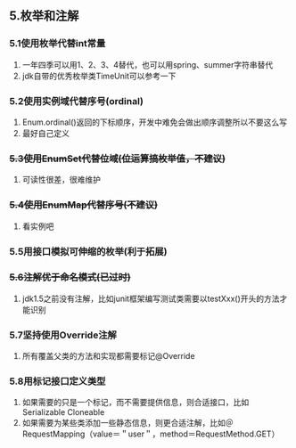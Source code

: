 ## 5.枚举和注解

### 5.1使用枚举代替int常量
1. 一年四季可以用1、2、3、4替代，也可以用spring、summer字符串替代
2. jdk自带的优秀枚举类TimeUnit可以参考一下

### 5.2使用实例域代替序号(ordinal)
1. Enum.ordinal()返回的下标顺序，开发中难免会做出顺序调整所以不要这么写
2. 最好自己定义

### ~~5.3使用EnumSet代替位域(位运算搞枚举值，不建议)~~
1. 可读性很差，很难维护

### ~~5.4使用EnumMap代替序号(不建议)~~
1. 看实例吧

### 5.5用接口模拟可伸缩的枚举(利于拓展)

### ~~5.6注解优于命名模式(已过时)~~
1. jdk1.5之前没有注解，比如junit框架编写测试类需要以testXxx()开头的方法才能识别

### 5.7坚持使用Override注解
1. 所有覆盖父类的方法和实现都需要标记@Override

### 5.8用标记接口定义类型
1. 如果需要的只是一个标记，而不需要提供信息，则合适接口，比如Serializable Cloneable
2. 如果需要为某些类添加一些静态信息，则更合适注解，比如＠RequestMapping（value＝＂user＂，method＝RequestMethod.GET）